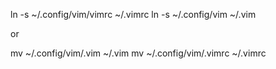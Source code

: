 ln -s ~/.config/vim/vimrc ~/.vimrc
ln -s ~/.config/vim ~/.vim

or

mv ~/.config/vim/.vim ~/.vim
mv ~/.config/vim/.vimrc ~/.vimrc 
